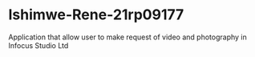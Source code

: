 # Ishimwe-Rene-21rp09177
Application that allow user to make request of video and  photography in  Infocus Studio Ltd  
